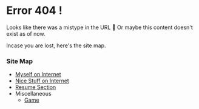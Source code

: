 

# Error 404 !

Looks like there was a mistype in the URL 🤔
Or maybe this content doesn't exist as of now.

Incase you are lost, here's the site map.

### Site Map

- [Myself on Internet](Myself_On_internet.md)
- [Nice Stuff on Internet](Nice_Stuff_On_Internet.md)
- [Resume Section](Resume_Section.md)
- Miscellaneous
  - [Game](Miscellaneous\Game.md)
